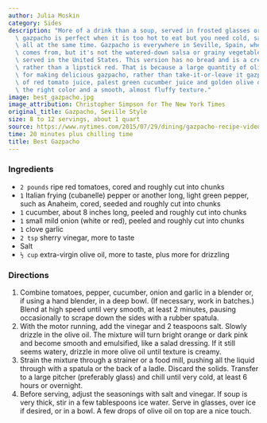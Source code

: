 ```yaml
---
author: Julia Moskin
category: Sides
description: "More of a drink than a soup, served in frosted glasses or chilled tumblers,\
  \ gazpacho is perfect when it is too hot to eat but you need cold, salt and lunch\
  \ all at the same time. Gazpacho is everywhere in Seville, Spain, where this recipe\
  \ comes from, but it's not the watered-down salsa or grainy vegetable pur\xE9e often\
  \ served in the United States. This version has no bread and is a creamy orange-pink\
  \ rather than a lipstick red. That is because a large quantity of olive oil is required\
  \ for making delicious gazpacho, rather than take-it-or-leave it gazpacho. The emulsion\
  \ of red tomato juice, palest green cucumber juice and golden olive oil produces\
  \ the right color and a smooth, almost fluffy texture."
image: best_gazpacho.jpg
image_attribution: Christopher Simpson for The New York Times
original_title: Gazpacho, Seville Style
size: 8 to 12 servings, about 1 quart
source: https://www.nytimes.com/2015/07/29/dining/gazpacho-recipe-video.html
time: 20 minutes plus chilling time
title: Best Gazpacho
---
```

### Ingredients

* `2 pounds` ripe red tomatoes, cored and roughly cut into chunks
* `1` Italian frying (cubanelle) pepper or another long, light green pepper, such as Anaheim, cored, seeded and roughly cut into chunks
* `1` cucumber, about 8 inches long, peeled and roughly cut into chunks
* `1` small mild onion (white or red), peeled and roughly cut into chunks
* `1` clove garlic
* `2 tsp` sherry vinegar, more to taste
* Salt
* `½ cup` extra-virgin olive oil, more to taste, plus more for drizzling

### Directions

1. Combine tomatoes, pepper, cucumber, onion and garlic in a blender or, if using a hand blender, in a deep bowl. (If necessary, work in batches.) Blend at high speed until very smooth, at least 2 minutes, pausing occasionally to scrape down the sides with a rubber spatula.
2. With the motor running, add the vinegar and 2 teaspoons salt. Slowly drizzle in the olive oil. The mixture will turn bright orange or dark pink and become smooth and emulsified, like a salad dressing. If it still seems watery, drizzle in more olive oil until texture is creamy.
3. Strain the mixture through a strainer or a food mill, pushing all the liquid through with a spatula or the back of a ladle. Discard the solids. Transfer to a large pitcher (preferably glass) and chill until very cold, at least 6 hours or overnight.
4. Before serving, adjust the seasonings with salt and vinegar. If soup is very thick, stir in a few tablespoons ice water. Serve in glasses, over ice if desired, or in a bowl. A few drops of olive oil on top are a nice touch.